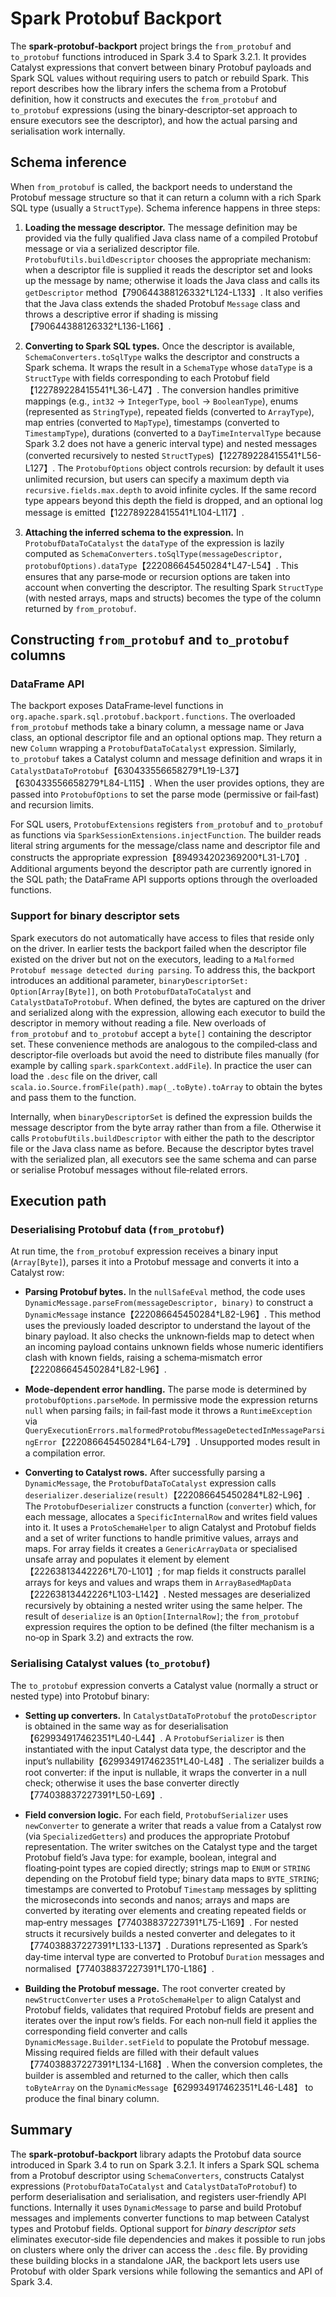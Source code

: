 # Spark Protobuf Backport

The **spark‑protobuf‑backport** project brings the `from_protobuf` and `to_protobuf` functions introduced in Spark 3.4 to Spark 3.2.1.  It provides Catalyst expressions that convert between binary Protobuf payloads and Spark SQL values without requiring users to patch or rebuild Spark.  This report describes how the library infers the schema from a Protobuf definition, how it constructs and executes the `from_protobuf` and `to_protobuf` expressions (using the binary‑descriptor‑set approach to ensure executors see the descriptor), and how the actual parsing and serialisation work internally.

## Schema inference

When `from_protobuf` is called, the backport needs to understand the Protobuf message structure so that it can return a column with a rich Spark SQL type (usually a `StructType`).  Schema inference happens in three steps:

1. **Loading the message descriptor.**  The message definition may be provided via the fully qualified Java class name of a compiled Protobuf message or via a serialized descriptor file.  `ProtobufUtils.buildDescriptor` chooses the appropriate mechanism: when a descriptor file is supplied it reads the descriptor set and looks up the message by name; otherwise it loads the Java class and calls its `getDescriptor` method【790644388126332†L124-L133】.  It also verifies that the Java class extends the shaded Protobuf `Message` class and throws a descriptive error if shading is missing【790644388126332†L136-L166】.

2. **Converting to Spark SQL types.**  Once the descriptor is available, `SchemaConverters.toSqlType` walks the descriptor and constructs a Spark schema.  It wraps the result in a `SchemaType` whose `dataType` is a `StructType` with fields corresponding to each Protobuf field【122789228415541†L36-L47】.  The conversion handles primitive mappings (e.g., `int32` → `IntegerType`, `bool` → `BooleanType`), enums (represented as `StringType`), repeated fields (converted to `ArrayType`), map entries (converted to `MapType`), timestamps (converted to `TimestampType`), durations (converted to a `DayTimeIntervalType` because Spark 3.2 does not have a generic interval type) and nested messages (converted recursively to nested `StructType`s)【122789228415541†L56-L127】.  The `ProtobufOptions` object controls recursion: by default it uses unlimited recursion, but users can specify a maximum depth via `recursive.fields.max.depth` to avoid infinite cycles.  If the same record type appears beyond this depth the field is dropped, and an optional log message is emitted【122789228415541†L104-L117】.

3. **Attaching the inferred schema to the expression.**  In `ProtobufDataToCatalyst` the `dataType` of the expression is lazily computed as `SchemaConverters.toSqlType(messageDescriptor, protobufOptions).dataType`【222086645450284†L47-L54】.  This ensures that any parse‑mode or recursion options are taken into account when converting the descriptor.  The resulting Spark `StructType` (with nested arrays, maps and structs) becomes the type of the column returned by `from_protobuf`.

## Constructing `from_protobuf` and `to_protobuf` columns

### DataFrame API

The backport exposes DataFrame‑level functions in `org.apache.spark.sql.protobuf.backport.functions`.  The overloaded `from_protobuf` methods take a binary column, a message name or Java class, an optional descriptor file and an optional options map.  They return a new `Column` wrapping a `ProtobufDataToCatalyst` expression.  Similarly, `to_protobuf` takes a Catalyst column and message definition and wraps it in `CatalystDataToProtobuf`【630433556658279†L19-L37】【630433556658279†L84-L115】.  When the user provides options, they are passed into `ProtobufOptions` to set the parse mode (permissive or fail‑fast) and recursion limits.

For SQL users, `ProtobufExtensions` registers `from_protobuf` and `to_protobuf` as functions via `SparkSessionExtensions.injectFunction`.  The builder reads literal string arguments for the message/class name and descriptor file and constructs the appropriate expression【894934202369200†L31-L70】.  Additional arguments beyond the descriptor path are currently ignored in the SQL path; the DataFrame API supports options through the overloaded functions.

### Support for binary descriptor sets

Spark executors do not automatically have access to files that reside only on the driver.  In earlier tests the backport failed when the descriptor file existed on the driver but not on the executors, leading to a `Malformed Protobuf message detected during parsing`.  To address this, the backport introduces an additional parameter, `binaryDescriptorSet: Option[Array[Byte]]`, on both `ProtobufDataToCatalyst` and `CatalystDataToProtobuf`.  When defined, the bytes are captured on the driver and serialized along with the expression, allowing each executor to build the descriptor in memory without reading a file.  New overloads of `from_protobuf` and `to_protobuf` accept a `byte[]` containing the descriptor set.  These convenience methods are analogous to the compiled‑class and descriptor‑file overloads but avoid the need to distribute files manually (for example by calling `spark.sparkContext.addFile`).  In practice the user can load the `.desc` file on the driver, call `scala.io.Source.fromFile(path).map(_.toByte).toArray` to obtain the bytes and pass them to the function.

Internally, when `binaryDescriptorSet` is defined the expression builds the message descriptor from the byte array rather than from a file.  Otherwise it calls `ProtobufUtils.buildDescriptor` with either the path to the descriptor file or the Java class name as before.  Because the descriptor bytes travel with the serialized plan, all executors see the same schema and can parse or serialise Protobuf messages without file‑related errors.

## Execution path

### Deserialising Protobuf data (`from_protobuf`)

At run time, the `from_protobuf` expression receives a binary input (`Array[Byte]`), parses it into a Protobuf message and converts it into a Catalyst row:

* **Parsing Protobuf bytes.**  In the `nullSafeEval` method, the code uses `DynamicMessage.parseFrom(messageDescriptor, binary)` to construct a `DynamicMessage` instance【222086645450284†L82-L96】.  This method uses the previously loaded descriptor to understand the layout of the binary payload.  It also checks the unknown‑fields map to detect when an incoming payload contains unknown fields whose numeric identifiers clash with known fields, raising a schema‑mismatch error【222086645450284†L82-L96】.

* **Mode‑dependent error handling.**  The parse mode is determined by `protobufOptions.parseMode`.  In permissive mode the expression returns `null` when parsing fails; in fail‑fast mode it throws a `RuntimeException` via `QueryExecutionErrors.malformedProtobufMessageDetectedInMessageParsingError`【222086645450284†L64-L79】.  Unsupported modes result in a compilation error.

* **Converting to Catalyst rows.**  After successfully parsing a `DynamicMessage`, the `ProtobufDataToCatalyst` expression calls `deserializer.deserialize(result)`【222086645450284†L82-L96】.  The `ProtobufDeserializer` constructs a function (`converter`) which, for each message, allocates a `SpecificInternalRow` and writes field values into it.  It uses a `ProtoSchemaHelper` to align Catalyst and Protobuf fields and a set of writer functions to handle primitive values, arrays and maps.  For array fields it creates a `GenericArrayData` or specialised unsafe array and populates it element by element【22263813442226†L70-L101】; for map fields it constructs parallel arrays for keys and values and wraps them in `ArrayBasedMapData`【22263813442226†L103-L142】.  Nested messages are deserialized recursively by obtaining a nested writer using the same helper.  The result of `deserialize` is an `Option[InternalRow]`; the `from_protobuf` expression requires the option to be defined (the filter mechanism is a no‑op in Spark 3.2) and extracts the row.

### Serialising Catalyst values (`to_protobuf`)

The `to_protobuf` expression converts a Catalyst value (normally a struct or nested type) into Protobuf binary:

* **Setting up converters.**  In `CatalystDataToProtobuf` the `protoDescriptor` is obtained in the same way as for deserialisation【629934917462351†L40-L44】.  A `ProtobufSerializer` is then instantiated with the input Catalyst data type, the descriptor and the input’s nullability【629934917462351†L40-L48】.  The serializer builds a root converter: if the input is nullable, it wraps the converter in a null check; otherwise it uses the base converter directly【774038837227391†L50-L69】.

* **Field conversion logic.**  For each field, `ProtobufSerializer` uses `newConverter` to generate a writer that reads a value from a Catalyst row (via `SpecializedGetters`) and produces the appropriate Protobuf representation.  The writer switches on the Catalyst type and the target Protobuf field’s Java type: for example, boolean, integral and floating‑point types are copied directly; strings map to `ENUM` or `STRING` depending on the Protobuf field type; binary data maps to `BYTE_STRING`; timestamps are converted to Protobuf `Timestamp` messages by splitting the microseconds into seconds and nanos; arrays and maps are converted by iterating over elements and creating repeated fields or map‑entry messages【774038837227391†L75-L169】.  For nested structs it recursively builds a nested converter and delegates to it【774038837227391†L133-L137】.  Durations represented as Spark’s day‑time interval type are converted to Protobuf `Duration` messages and normalised【774038837227391†L170-L186】.

* **Building the Protobuf message.**  The root converter created by `newStructConverter` uses a `ProtoSchemaHelper` to align Catalyst and Protobuf fields, validates that required Protobuf fields are present and iterates over the input row’s fields.  For each non‑null field it applies the corresponding field converter and calls `DynamicMessage.Builder.setField` to populate the Protobuf message.  Missing required fields are filled with their default values【774038837227391†L134-L168】.  When the conversion completes, the builder is assembled and returned to the caller, which then calls `toByteArray` on the `DynamicMessage`【629934917462351†L46-L48】 to produce the final binary column.

## Summary

The **spark‑protobuf‑backport** library adapts the Protobuf data source introduced in Spark 3.4 to run on Spark 3.2.1.  It infers a Spark SQL schema from a Protobuf descriptor using `SchemaConverters`, constructs Catalyst expressions (`ProtobufDataToCatalyst` and `CatalystDataToProtobuf`) to perform deserialisation and serialisation, and registers user‑friendly API functions.  Internally it uses `DynamicMessage` to parse and build Protobuf messages and implements converter functions to map between Catalyst types and Protobuf fields.  Optional support for *binary descriptor sets* eliminates executor‑side file dependencies and makes it possible to run jobs on clusters where only the driver can access the `.desc` file.  By providing these building blocks in a standalone JAR, the backport lets users use Protobuf with older Spark versions while following the semantics and API of Spark 3.4.